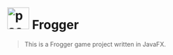 # <img src="http://b-ssl.duitang.com/uploads/item/201801/25/20180125131358_tVkML.thumb.1000_0.jpeg" alt="pacman logo" width="50"/> Frogger

> This is a Frogger game project written in JavaFX.